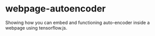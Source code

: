 # webpage-autoencoder
Showing how you can embed and functioning auto-encoder inside a webpage using tensorflow.js.
